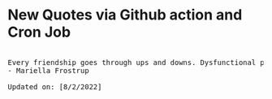 # New Quotes via Github action and Cron Job

<pre>
<!-- #quote -->
Every friendship goes through ups and downs. Dysfunctional patterns set in; external situations cause internal friction; you grow apart and then bounce back together.
- Mariella Frostrup

Updated on: [8/2/2022]
<!-- #quoteEnd -->
</pre>

